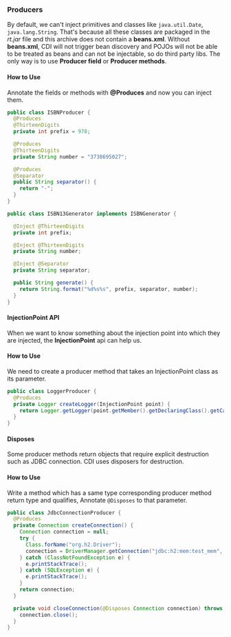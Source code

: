 ### Producers

By default, we can't inject primitives and classes like `java.util.Date`,
`java.lang.String`. That's because all these classes are packaged in the _rt.jar_
file and this archive does not contain a __beans.xml__. Without __beans.xml__,
CDI will not trigger bean discovery and POJOs will not be able to be treated as beans and 
can not be injectable, so do third party libs. The only way is to use __Producer field__ or
__Producer methods__.

#### How to Use

Annotate the fields or methods with __@Produces__ and now you can inject them.

```java
public class ISBNProducer {
  @Produces
  @ThirteenDigits
  private int prefix = 978;

  @Produces
  @ThirteenDigits
  private String number = "3738695027";

  @Produces
  @Separator
  public String separator() {
    return "-";
  }
}

public class ISBN13Generator implements ISBNGenerator {

  @Inject @ThirteenDigits
  private int prefix;

  @Inject @ThirteenDigits
  private String number;

  @Inject @Separator
  private String separator;

  public String generate() {
    return String.format("%d%s%s", prefix, separator, number);
  }
}
```
#### InjectionPoint API

When we want to know something about the injection point into which they are injected, the 
__InjectionPoint__ api can help us.

#### How to Use

We need to create a producer method that takes an InjectionPoint class as its parameter.

```java
public class LoggerProducer {
  @Produces
  private Logger createLogger(InjectionPoint point) {
    return Logger.getLogger(point.getMember().getDeclaringClass().getCanonicalName());
  }
}
``` 

#### Disposes

Some producer methods return objects that require explicit destruction such as JDBC connection. CDI
uses disposers for destruction.

#### How to Use

Write a method which has a same type corresponding producer method return type and qualifies, Annotate `@Disposes`
to that parameter.

```java
public class JdbcConnectionProducer {
  @Produces
  private Connection createConnection() {
    Connection connection = null;
    try {
      Class.forName("org.h2.Driver");
      connection = DriverManager.getConnection("jdbc:h2:mem:test_mem", "sa", "");
    } catch (ClassNotFoundException e) {
      e.printStackTrace();
    } catch (SQLException e) {
      e.printStackTrace();
    }
    return connection;
  }

  private void closeConnection(@Disposes Connection connection) throws SQLException {
    connection.close();
  }
}
```








